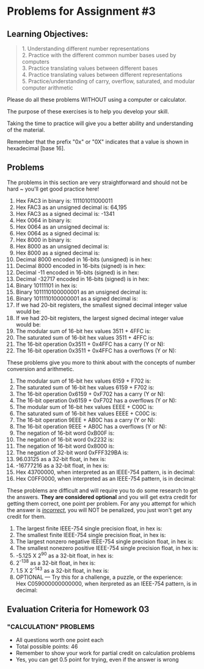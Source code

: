 # Problems for Assignment #3
## Learning Objectives:
<blockquote>
  1. Understanding different number representations<br />
  2. Practice with the different common number bases used by computers<br />
  3. Practice translating values between different bases<br />
  4. Practice translating values between different representations<br />
  5. Practice/understanding of carry, overflow, saturated, and modular computer arithmetic
</blockquote>

Please do all these problems WITHOUT using a computer or calculator.

The purpose of these exercises is to help you develop your skill.

Taking the time to practice will give you a better ability and understanding of the material.

Remember that the prefix "0x" or "0X" indicates that a value is shown in hexadecimal [base 16].

## Problems

The problems in this section are very straightforward and should not be hard ~ you'll get good practice here!
      <ol><li>Hex FAC3 in binary is: 111101011000011
          <li>Hex FAC3 as an unsigned decimal is: 64,195
          <li>Hex FAC3 as a signed decimal is: -1341
          <li>Hex 0064 in binary is:
          <li>Hex 0064 as an unsigned decimal is:
          <li>Hex 0064 as a signed decimal is:
          <li>Hex 8000 in binary is:
          <li>Hex 8000 as an unsigned decimal is:
          <li>Hex 8000 as a signed decimal is:
          <li>Decimal 8000 encoded in 16-bits (unsigned) is in hex:
          <li>Decimal 8000 encoded in 16-bits (signed) is in hex:
          <li>Decimal -11 encoded in 16-bits (signed) is in hex:
          <li>Decimal -32717 encoded in 16-bits (signed) is in hex:
          <li>Binary 10111101 in hex is:
          <li>Binary 1011110100000001 as an unsigned decimal is:
          <li>Binary 1011110100000001 as a signed decimal is:
          <li>If we had 20-bit registers, the smallest signed decimal integer value would be:
          <li>If we had 20-bit registers, the largest signed decimal integer value would be:
          <li>The modular sum of 16-bit hex values 3511 + 4FFC is:
          <li>The saturated sum of 16-bit hex values 3511 + 4FFC is:
          <li>The 16-bit operation 0x3511 + 0x4FFC has a carry (Y or N):
          <li>The 16-bit operation 0x3511 + 0x4FFC has a overflows (Y or N):
      </ol>

These problems give you more to think about with the concepts of number conversion and arithmetic.
      <ol><li>The modular sum of 16-bit hex values 6159 + F702 is:
          <li>The saturated sum of 16-bit hex values 6159 + F702 is:
          <li>The 16-bit operation 0x6159 + 0xF702 has a carry (Y or N):
          <li>The 16-bit operation 0x6159 + 0xF702 has a overflows (Y or N):
          <li>The modular sum of 16-bit hex values EEEE + C00C is:
          <li>The saturated sum of 16-bit hex values EEEE + C00C is:
          <li>The 16-bit operation 9EEE + AB0C has a carry (Y or N):
          <li>The 16-bit operation 9EEE + AB0C has a overflows (Y or N):
          <li>The negation of 16-bit word 0xB00F is:
          <li>The negation of 16-bit word 0x2232 is:
          <li>The negation of 16-bit word 0x8000 is:
          <li>The negation of 32-bit word 0xFFF329BA is:
          <li>96.03125 as a 32-bit float, in hex is:
          <li>-16777216 as a 32-bit float, in hex is:
          <li>Hex 43700000, when interpreted as an IEEE-754 pattern, is in decimal:
          <li>Hex C0FF0000, when interpreted as an IEEE-754 pattern, is in decimal:
      </ol>

These problems are difficult and will require you to do some research to get the answers.  <strong>They are considered optional</strong> and you will get extra credit for getting them correct, one point per problem.  For any you attempt for which the answer is <em><u>incorrect</u></em>, you will NOT be penalized, you just won't get any credit for them.
      <ol><li>The largest finite IEEE-754 single precision float, in hex is:
          <li>The smallest finite IEEE-754 single precision float, in hex is:
          <li>The largest nonzero negative IEEE-754 single precision float, in hex is:
          <li>The smallest nonezero positive IEEE-754 single precision float, in hex is:
          <li>-5.125 X 2<sup>90</sup> as a 32-bit float, in hex is:
          <li>2<sup>-138</sup> as a 32-bit float, in hex is:
          <li>1.5 X 2<sup>-143</sup> as a 32-bit float, in hex is:
          <li>OPTIONAL &mdash; Try this for a challenge, a puzzle, or the experience:<br />
                  Hex C059000000000000, when iterpreted as an IEEE-754 pattern, is in decimal:
      </ol>

## Evaluation Criteria for Homework 03
### "CALCULATION" PROBLEMS
  - All questions worth one point each
  - Total possible points: 46
  - Remember to show your work for partial credit on calculation problems
  - Yes, you can get 0.5 point for trying, even if the answer is wrong
  

